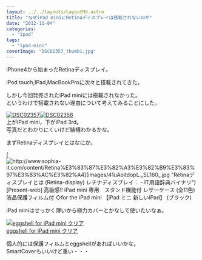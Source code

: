 ```yaml
---
layout: ../../layouts/LayoutMd.astro
title: "なぜiPad miniにRetinaディスプレイは搭載されないのか"
date: "2012-11-04"
categories: 
  - "ipad"
tags: 
  - "ipad-mini"
coverImage: "DSC02357_thumb1.jpg"
---
```


iPhone4から始まったRetinaディスプレイ。

iPod touch,IPad,MacBookProに次々と搭載されてきた。

しかし今回発売されたiPad miniには搭載されなかった。  
というわけで搭載されない理由について考えてみることにした。

[![DSC02357](images/DSC02357_thumb.jpg "DSC02357")](//mizuka123.net/wp-content/uploads/2012/11/DSC02357.jpg)[![DSC02358](images/DSC02358_thumb.jpg "DSC02358")](//mizuka123.net/wp-content/uploads/2012/11/DSC02358.jpg)  
上がiPad mini，下がiPad 3rd。  
写真だとわかりにくいけど結構わかるかな。

まずRetinaディスプレイとはなにか。  

[![http://www.sophia-it.com/content/Retina%E3%83%87%E3%82%A3%E3%82%B9%E3%83%97%E3%83%AC%E3%82%A4](images/41uAoitdopL._SL160_.jpg "Retinaディスプレイとは (Retina-display) レチナディスプレイ： - IT用語辞典バイナリ")  
\[Present-web\] 高級感!! iPad mini 専用　スタンド機能付 レザーケース (全11色) 液晶保護フィルム付 ◇for the iPad mini 【iPad ミニ 新しいiPad】 (ブラック)  
](http://www.sophia-it.com/content/Retina%E3%83%87%E3%82%A3%E3%82%B9%E3%83%97%E3%83%AC%E3%82%A4)

iPad miniはせっかく薄いから極力カバーとかなしで使いたいなぁ。

[![eggshell for iPad mini クリア](images/31DmnwgInwL._SL160_.jpg)  
eggshell for iPad mini クリア  
](https://www.amazon.co.jp/exec/obidos/ASIN/B009VK6Z04/mizuka123-22/ref=nosim)

個人的には保護フィルムとeggshellがあればいいかな。  
SmartCoverもいいけど重い・・・
